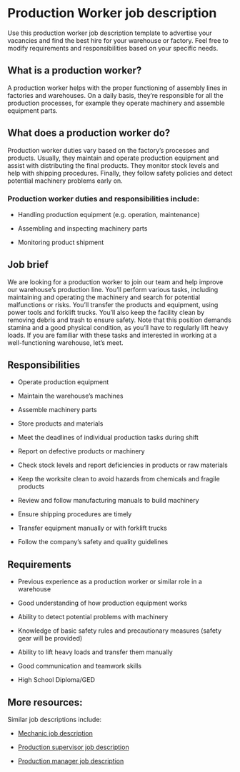 # Production Worker job description
Use this production worker job description template to advertise your vacancies and find the best hire for your warehouse or factory. Feel free to modify requirements and responsibilities based on your specific needs.


## What is a production worker?
A production worker helps with the proper functioning of assembly lines in factories and warehouses. On a daily basis, they’re responsible for all the production processes, for example they operate machinery and assemble equipment parts.


## What does a production worker do?
Production worker duties vary based on the factory’s processes and products. Usually, they maintain and operate production equipment and assist with distributing the final products. They monitor stock levels and help with shipping procedures. Finally, they follow safety policies and detect potential machinery problems early on.
### Production worker duties and responsibilities include:
* Handling production equipment (e.g. operation, maintenance)

* Assembling and inspecting machinery parts

* Monitoring product shipment



## Job brief

We are looking for a production worker to join our team and help improve our warehouse’s production line.
You’ll perform various tasks, including maintaining and operating the machinery and search for potential malfunctions or risks. You’ll transfer the products and equipment, using power tools and forklift trucks. You’ll also keep the facility clean by removing debris and trash to ensure safety. Note that this position demands stamina and a good physical condition, as you’ll have to regularly lift heavy loads.
If you are familiar with these tasks and interested in working at a well-functioning warehouse, let’s meet.


## Responsibilities

* Operate production equipment

* Maintain the warehouse’s machines

* Assemble machinery parts

* Store products and materials

* Meet the deadlines of individual production tasks during shift

* Report on defective products or machinery

* Check stock levels and report deficiencies in products or raw materials

* Keep the worksite clean to avoid hazards from chemicals and fragile products

* Review and follow manufacturing manuals to build machinery

* Ensure shipping procedures are timely

* Transfer equipment manually or with forklift trucks

* Follow the company’s safety and quality guidelines


## Requirements

* Previous experience as a production worker or similar role in a warehouse

* Good understanding of how production equipment works

* Ability to detect potential problems with machinery

* Knowledge of basic safety rules and precautionary measures  (safety gear will be provided)

* Ability to lift heavy loads and transfer them manually

* Good communication and teamwork skills

* High School Diploma/GED

## More resources:
Similar job descriptions include:
* <a href="https://resources.workable.com/mechanic-job-description">Mechanic job description</a>

* <a href="https://resources.workable.com/production-supervisor-job-description">Production supervisor job description</a>

* <a href="https://resources.workable.com/production-manager-job-description">Production manager job description</a>

